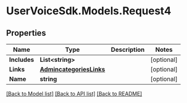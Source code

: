 # UserVoiceSdk.Models.Request4
## Properties

Name | Type | Description | Notes
------------ | ------------- | ------------- | -------------
**Includes** | **List&lt;string&gt;** |  | [optional] 
**Links** | [**AdmincategoriesLinks**](AdmincategoriesLinks.md) |  | [optional] 
**Name** | **string** |  | [optional] 

[[Back to Model list]](../README.md#documentation-for-models) [[Back to API list]](../README.md#documentation-for-api-endpoints) [[Back to README]](../README.md)

